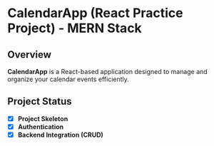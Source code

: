 # CalendarApp (React Practice Project) - MERN Stack

## Overview
**CalendarApp** is a React-based application designed to manage and organize your calendar events efficiently.

## Project Status
- [x] **Project Skeleton**
- [x] **Authentication**
- [x] **Backend Integration (CRUD)**